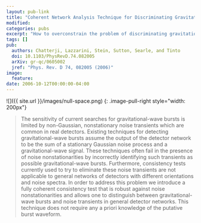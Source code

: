 ```yaml
---
layout: pub-link
title: "Coherent Network Analysis Technique for Discriminating Gravitational-wave Bursts From Instrumental Noise"
modified:
categories: pubs
excerpt: "How to overconstrain the problem of discriminating gravitational wave signals from detector noise and glitches."
tags: []
pub:
  authors: Chatterji, Lazzarini, Stein, Sutton, Searle, and Tinto
  doi: 10.1103/PhysRevD.74.082005
  arXiv: gr-qc/0605002
  jref: "Phys. Rev. D 74, 082005 (2006)"
image:
  feature:
date: 2006-10-12T00:00:00-04:00
---
```


![]({{ site.url }}/images/null-space.png)
{: .image-pull-right style="width: 200px"}
> The sensitivity of current searches for gravitational-wave bursts is
> limited by non-Gaussian, nonstationary noise transients which are
> common in real detectors. Existing techniques for detecting
> gravitational-wave bursts assume the output of the detector network
> to be the sum of a stationary Gaussian noise process and a
> gravitational-wave signal. These techniques often fail in the
> presence of noise nonstationarities by incorrectly identifying such
> transients as possible gravitational-wave bursts. Furthermore,
> consistency tests currently used to try to eliminate these noise
> transients are not applicable to general networks of detectors with
> different orientations and noise spectra. In order to address this
> problem we introduce a fully coherent consistency test that is
> robust against noise nonstationarities and allows one to distinguish
> between gravitational-wave bursts and noise transients in general
> detector networks. This technique does not require any a priori
> knowledge of the putative burst waveform.
